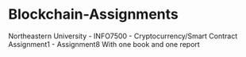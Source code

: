 # Blockchain-Assignments
Northeastern University - INFO7500 - Cryptocurrency/Smart Contract
Assignment1 - Assignment8
With one book and one report

